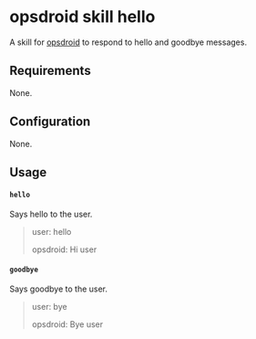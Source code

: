 # opsdroid skill hello

A skill for [opsdroid](https://github.com/opsdroid/opsdroid) to respond to hello and goodbye messages.

## Requirements

None.

## Configuration

None.

## Usage

#### `hello`

Says hello to the user.

> user: hello
>
> opsdroid: Hi user

#### `goodbye`

Says goodbye to the user.

> user: bye
>
> opsdroid: Bye user
